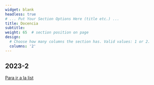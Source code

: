 ```yaml
---
widget: blank
headless: true
# ... Put Your Section Options Here (title etc.) ...
title: Docencia
subtitle:
weight: 65  # section position on page
design:
  # Choose how many columns the section has. Valid values: 1 or 2.
  columns: '2'
---
```


## 2023-2



[Para ir a la list ](/courses/)